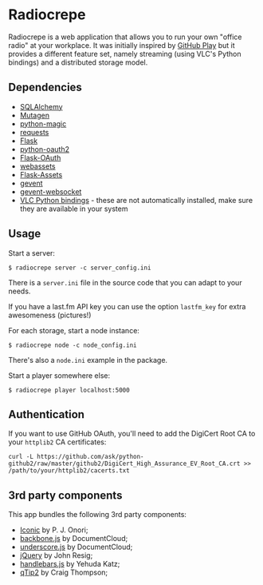 # Radiocrepe


Radiocrepe is a web application that allows you to run your own "office radio" at your workplace. It was initially inspired by [GitHub Play](https://github.com/holman/play) but it provides a different feature set, namely streaming (using VLC's Python bindings) and a distributed storage model.


## Dependencies

 * [SQLAlchemy](http://www.sqlalchemy.org/)
 * [Mutagen](http://code.google.com/p/mutagen/)
 * [python-magic](https://github.com/ahupp/python-magic)
 * [requests](https://github.com/ahupp/python-magic)
 * [Flask](http://flask.pocoo.org/)
 * [python-oauth2](https://github.com/simplegeo/python-oauth2)
 * [Flask-OAuth](http://packages.python.org/Flask-OAuth/)
 * [webassets](http://elsdoerfer.name/docs/webassets/)
 * [Flask-Assets](http://elsdoerfer.name/docs/flask-assets/)
 * [gevent](http://www.gevent.org/)
 * [gevent-websocket](http://www.gelens.org/code/gevent-websocket/)
 * [VLC Python bindings](http://wiki.videolan.org/Python_bindings) - these are not automatically installed, make sure they are available in your system


## Usage

Start a server:

    $ radiocrepe server -c server_config.ini

There is a `server.ini` file in the source code that you can adapt to your needs.

If you have a last.fm API key you can use the option `lastfm_key` for extra awesomeness (pictures!)

For each storage, start a node instance:

    $ radiocrepe node -c node_config.ini

There's also a `node.ini` example in the package.

Start a player somewhere else:

    $ radiocrepe player localhost:5000


## Authentication

If you want to use GitHub OAuth, you'll need to add the DigiCert Root CA to your `httplib2` CA certificates:

    curl -L https://github.com/ask/python-github2/raw/master/github2/DigiCert_High_Assurance_EV_Root_CA.crt >> /path/to/your/httplib2/cacerts.txt


## 3rd party components

This app bundles the following 3rd party components:

 * [Iconic](http://somerandomdude.com/work/iconic/) by P. J. Onori;
 * [backbone.js](http://documentcloud.github.com/backbone/) by DocumentCloud;
 * [underscore.js](http://documentcloud.github.com/underscore/) by DocumentCloud;
 * [jQuery](http://jquery.com) by John Resig;
 * [handlebars.js](http://handlebarsjs.com/) by Yehuda Katz;
 * [qTip2](http://craigsworks.com/projects/qtip2/) by Craig Thompson;
